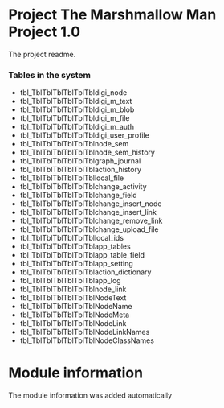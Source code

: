 
# Project The Marshmallow Man Project 1.0

The project readme.


### Tables in the system
 - tbl_TblTblTblTblTblTbldigi_node
 - tbl_TblTblTblTblTblTbldigi_m_text
 - tbl_TblTblTblTblTblTbldigi_m_blob
 - tbl_TblTblTblTblTblTbldigi_m_file
 - tbl_TblTblTblTblTblTbldigi_m_auth
 - tbl_TblTblTblTblTblTbldigi_user_profile
 - tbl_TblTblTblTblTblTblnode_sem
 - tbl_TblTblTblTblTblTblnode_sem_history
 - tbl_TblTblTblTblTblTblgraph_journal
 - tbl_TblTblTblTblTblTblaction_history
 - tbl_TblTblTblTblTblTbllocal_file
 - tbl_TblTblTblTblTblTblchange_activity
 - tbl_TblTblTblTblTblTblchange_field
 - tbl_TblTblTblTblTblTblchange_insert_node
 - tbl_TblTblTblTblTblTblchange_insert_link
 - tbl_TblTblTblTblTblTblchange_remove_link
 - tbl_TblTblTblTblTblTblchange_upload_file
 - tbl_TblTblTblTblTblTbllocal_ids
 - tbl_TblTblTblTblTblTblapp_tables
 - tbl_TblTblTblTblTblTblapp_table_field
 - tbl_TblTblTblTblTblTblapp_setting
 - tbl_TblTblTblTblTblTblaction_dictionary
 - tbl_TblTblTblTblTblTblapp_log
 - tbl_TblTblTblTblTblTblnode_link
 - tbl_TblTblTblTblTblTblNodeText
 - tbl_TblTblTblTblTblTblNodeName
 - tbl_TblTblTblTblTblTblNodeMeta
 - tbl_TblTblTblTblTblTblNodeLink
 - tbl_TblTblTblTblTblTblNodeLinkNames
 - tbl_TblTblTblTblTblTblNodeClassNames
# Module information 

The module information was added automatically
